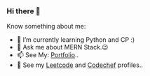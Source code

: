 ### Hi there 👋


Know something about me:


- 🌱 I’m currently learning Python and CP :)
- 💬 Ask me about MERN Stack.😉
- 📫 See My: [Portfolio](http://aman282571.github.io/portfolio)..
- 💛 See my [Leetcode](https://leetcode.com/aman282571) and [Codechef](https://www.codechef.com/users/aman282571) profiles..

